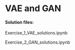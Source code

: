 # VAE and GAN

#### Solution files:

Exercise_1_VAE_solutions.ipynb

Exercise_2_GAN_solutions.ipynb
